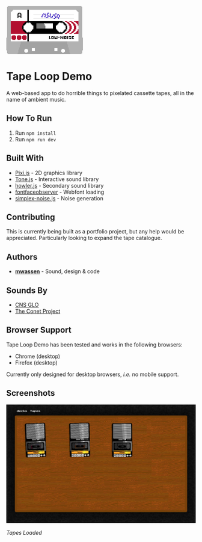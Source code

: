 ![tape](./src/assets/img/tape.png)



# Tape Loop Demo

A web-based app to do horrible things to pixelated cassette tapes, all in the name of ambient music.



## How To Run

1. Run `npm install`
2. Run `npm run dev`



## Built With

* [Pixi.js](http://www.pixijs.com/) - 2D graphics library
* [Tone.js](https://tonejs.github.io/) - Interactive sound library
* [howler.js](https://howlerjs.com/) - Secondary sound library
* [fontfaceobserver](https://github.com/bramstein/fontfaceobserver) - Webfont loading
* [simplex-noise.js](https://github.com/jwagner/simplex-noise.js) - Noise generation



## Contributing

This is currently being built as a portfolio project, but any help would be appreciated. Particularly looking to expand the tape catalogue.



## Authors

* [**mwassen**](https://github.com/mwassen) - Sound, design & code



## Sounds By

* [CNS GLO](https://soundcloud.com/cnsglo)
* [The Conet Project](https://www.irdial.com/conet.htm)



## Browser Support

Tape Loop Demo has been tested and works in the following browsers:

* Chrome (desktop)
* Firefox (desktop)

Currently only designed for desktop browsers, *i.e.* no mobile support.



## Screenshots

![Screenshot1](./src/assets/img/Screenshot1.jpeg)

*Tapes Loaded*
